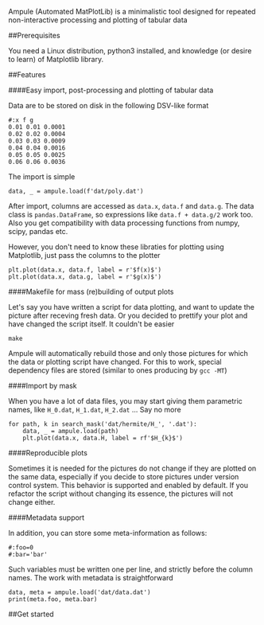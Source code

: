 Ampule (Automated MatPlotLib) is a minimalistic tool designed for repeated 
non-interactive processing and plotting of tabular data

##Prerequisites

You need a Linux distribution, python3 installed, and knowledge (or desire to 
learn) of Matplotlib library.

##Features

####Easy import, post-processing and plotting of tabular data

Data are to be stored on disk in the following DSV-like format

    #:x f g
    0.01 0.01 0.0001
    0.02 0.02 0.0004
    0.03 0.03 0.0009
    0.04 0.04 0.0016
    0.05 0.05 0.0025
    0.06 0.06 0.0036

The import is simple

    data, _ = ampule.load(f'dat/poly.dat')

After import, columns are accessed as `data.x`, `data.f` and `data.g`.
The data class is `pandas.DataFrame`, so expressions like `data.f + data.g/2` 
work too. Also you get compatibility with data processing functions from 
numpy, scipy, pandas etc.

However, you don't need to know these libraties for plotting using Matplotlib, 
just pass the columns to the plotter

    plt.plot(data.x, data.f, label = r'$f(x)$')
    plt.plot(data.x, data.g, label = r'$g(x)$')

####Makefile for mass (re)building of output plots

Let's say you have written a script for data plotting, and want to update the 
picture after receving fresh data. Or you decided to prettify your plot and 
have changed the script itself. It couldn't be easier

    make

Ampule will automatically rebuild those and only those pictures for which the 
data or plotting script have changed. For this to work, special dependency 
files are stored (similar to ones producing by `gcc -MT`)

####Import by mask

When you have a lot of data files, you may start giving them parametric names, 
like `H_0.dat`, `H_1.dat`, `H_2.dat` ...
Say no more

    for path, k in search_mask('dat/hermite/H_', '.dat'):
        data, _ = ampule.load(path)
        plt.plot(data.x, data.H, label = rf'$H_{k}$')

####Reproducible plots

Sometimes it is needed for the pictures do not change if they are plotted on 
the same data, especially if you decide to store pictures under version 
control system.  This behavior is supported and enabled by default. If you 
refactor the script without changing its essence, the pictures will not change 
either.

####Metadata support

In addition, you can store some meta-information as follows:

    #:foo=0
    #:bar='bar'

Such variables must be written one per line, and strictly before the column 
names. The work with metadata is straightforward

    data, meta = ampule.load('dat/data.dat')
    print(meta.foo, meta.bar)

##Get started
